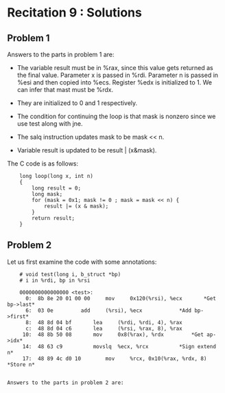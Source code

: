 Recitation 9 : Solutions
=================

## Problem 1

Answers to the parts in problem 1 are:

- The variable result must be in %rax, since this value gets returned as the final value. Parameter x is passed in %rdi. Parameter n is passed in %esi and then copied into %ecs. Register %edx is initialized to 1. We can infer that mast must be %rdx.

- They are initialized to 0 and 1 respectively.

- The condition for continuing the loop is that mask is nonzero since we use test along with jne.

- The salq instruction updates mask to be mask << n.

- Variable result is updated to be result | (x&mask).

The C code is as follows:

```
	long loop(long x, int n)
	{
		long result = 0;
		long mask;
		for (mask = 0x1; mask != 0 ; mask = mask << n) {
			result |= (x & mask);
		}
		return result;
	}
``` 

## Problem 2

Let us first examine the code with some annotations:

```
	# void test(long i, b_struct *bp)
	# i in %rdi, bp in %rsi

	0000000000000000 <test>:
	  0:  8b 8e 20 01 00 00 	mov 	0x120(%rsi), %ecx		*Get bp->last*
	  6:  03 0e			add 	(%rsi), %ecx			*Add bp->first*
	  8:  48 8d 04 bf 		lea 	(%rdi, %rdi, 4), %rax
	  c:  48 8d 04 c6 		lea 	(%rsi, %rax, 8), %rax
	 10:  48 8b 50 08 		mov 	0x8(%rax), %rdx			*Get ap->idx*
	 14:  48 63 c9 			movslq	%ecx, %rcx			*Sign extend n*
	 17:  48 89 4c d0 10 		mov 	%rcx, 0x10(%rax, %rdx, 8)	*Store n*


Answers to the parts in problem 2 are: